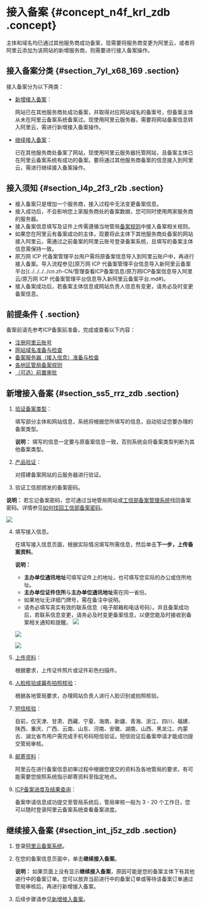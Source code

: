 # 接入备案 {#concept_n4f_krl_zdb .concept}

主体和域名均已通过其他服务商成功备案，现需要将服务商变更为阿里云，或者将阿里云添加为该网站的新增服务商，则需要进行接入备案操作。

## 接入备案分类 {#section_7yl_x68_169 .section}

接入备案分为以下两类：

-   [新增接入备案](#)：

    网站已在其他服务商处成功备案，并取得对应网站域名的备案号，但备案主体从未在阿里云备案系统备案过。现使用阿里云服务器，需要将网站备案信息转入阿里云，需进行新增接入备案操作。

-   [继续接入备案](#)：

    已在其他服务商处备案了网站，现使用阿里云服务器托管网站，且备案主体已在阿里云备案系统有成功的备案。要将通过其他服务商备案的信息接入到阿里云，需进行继续接入备案操作。


## 接入须知 {#section_l4p_2f3_r2b .section}

-   接入备案只是增加一个服务商，接入过程中无法变更备案信息。
-   接入成功后，不会影响您上家服务商处的备案数据，您可同时使用两家服务商的服务器。
-   接入备案信息填写及证件上传需遵循当地管局[备案规则](../../../../cn.zh-CN/ICP备案前准备/学习管局规则/各地区管局备案规则.md)中接入备案相关规则。
-   如果您在阿里云有备案成功的主体，现要将此主体下其他服务商处备案的网站接入阿里云，需通过之前备案的阿里云账号登录备案系统，且填写的备案主体信息需保持一致。
-   原万网 ICP 代备案管理平台用户需将原备案信息导入到阿里云账户中，再进行接入备案。导入流程参见[原万网 ICP 代备案管理平台信息导入新阿里云备案平台](../../../../cn.zh-CN/管理查看ICP备案信息/原万网ICP备案信息导入阿里云/原万网 ICP 代备案管理平台信息导入新阿里云备案平台.md#)。
-   接入备案成功后，若备案主体信息或网站负责人信息有变更，请务必及时变更备案信息。

## 前提条件 { .section}

备案前请先参考ICP备案前准备，完成或查看以下内容：

-   [注册阿里云账号](../../../../cn.zh-CN/ICP备案前准备/注册阿里云账号.md#)
-   [网站域名准备与检查](../../../../cn.zh-CN/ICP备案前准备/网站域名准备与检查.md#)
-   [备案服务器（接入信息）准备与检查](../../../../cn.zh-CN/ICP备案前准备/托管服务器及接入检查/备案服务器（接入信息）准备与检查.md#)
-   [各地区管局备案规则](../../../../cn.zh-CN/ICP备案前准备/学习管局规则/各地区管局备案规则.md#)
-   [（可选）前置审批](../../../../cn.zh-CN/ICP备案前准备/前置审批.md#)

## 新增接入备案 {#section_ss5_rrz_zdb .section}

1.  [验证备案类型](cn.zh-CN/ICP备案流程（PC端）/验证备案类型/验证备案类型.md#)：

    填写部分主体和网站信息，系统将根据您所填写的信息，自动验证您要办理的备案类型。

    **说明：** 填写的信息一定要与原备案信息一致，否则系统会将备案类型判断为其他备案类型。

2.  [产品验证](cn.zh-CN/ICP备案流程（PC端）/产品验证.md#)：

    对搭建备案网站的云服务器进行验证。

3.  验证工信部颁发的备案密码。

**说明：** 若忘记备案密码，您可通过当地管局网站或[工信部备案管理系统](http://beian.miit.gov.cn/)找回备案密码。详情参见[如何找回工信部备案密码](../../../../cn.zh-CN/常见问题/其他/如何找回工信部备案密码？.md#)。

![](http://static-aliyun-doc.oss-cn-hangzhou.aliyuncs.com/assets/img/14198/15572789885751_zh-CN.jpg)

4.  填写接入信息。

    在填写接入信息页面，根据实际情况填写所需信息，然后单击**下一步，上传备案资料**。

    **说明：** 

    -   **主办单位通讯地址**可填写证件上的地址，也可填写您实际的办公或住所地址。
    -   **主办单位证件住所**与**主办单位通讯地址**需在同一省份。
    -   如果地址无详细门牌号，需在备注中说明。
    -   请务必填写真实有效的联系信息（电子邮箱和电话号码）。并且备案成功后，若联系信息变更，请务必及时变更备案信息，以便您能及时接收到备案相关通知和提醒。
    ![](http://static-aliyun-doc.oss-cn-hangzhou.aliyuncs.com/assets/img/14198/15572789896178_zh-CN.png)

    ![](http://static-aliyun-doc.oss-cn-hangzhou.aliyuncs.com/assets/img/14198/15572789896179_zh-CN.png)

    ![](http://static-aliyun-doc.oss-cn-hangzhou.aliyuncs.com/assets/img/14198/15572789896180_zh-CN.png)

5.  [上传资料](cn.zh-CN/ICP备案流程（PC端）/上传资料.md#)：

    根据要求，上传证件照片或证件彩色扫描件。

6.  [人脸核验或幕布拍照核验](cn.zh-CN/ICP备案流程（PC端）/人脸核验或幕布拍照核验.md#)：

    根据各地管局要求，办理网站负责人进行人脸识别或拍照核验。

7.  [短信核验](cn.zh-CN/ICP备案流程（PC端）/短信核验.md#)：

    目前，仅天津、甘肃、西藏、宁夏、海南、新疆、青海、浙江、四川、福建、陕西、重庆、广西、云南、山东、河南、安徽、湖南、山西、黑龙江、内蒙古、湖北省市用户需完成手机号码短信验证。短信验证后备案申请才能成功提交管局审核。

8.  [邮寄资料](cn.zh-CN/ICP备案流程（PC端）/邮寄资料.md#)：

    阿里云在进行备案信息初审过程中根据您提交的资料及各地管局的要求，有可能需要您按照系统指示邮寄资料至指定地点。

9.  [ICP备案进度及结果查询](cn.zh-CN/ICP备案流程（PC端）/ICP备案进度及结果查询.md#)：

    备案申请信息成功提交至管局系统后，管局审核一般为 3 - 20 个工作日，您可以随时登录阿里云备案系统查看备案进度。


## 继续接入备案 {#section_int_j5z_zdb .section}

1.  登录[阿里云备案系统](https://beian.aliyun.com/order/)。
2.  在您的备案信息页面中，单击**继续接入备案**。

    **说明：** 如果页面上没有显示**继续接入备案**，原因可能是您的备案主体下有其他进行中的备案订单。您可以放弃当前进行中的备案订单或等待该备案订单通过管局审核后，再进行新增接入备案。

3.  后续步骤请参见[新增接入备案](#section_ss5_rrz_zdb)。

